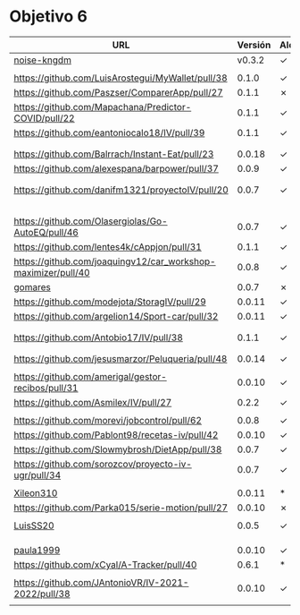 # Objetivo 6

| URL                                                                 | Versión | Alcanzado |
|---------------------------------------------------------------------|---------|-----------|
| [noise-kngdm](https://github.com/noise-kngdm/music-matcher/pull/30) | v0.3.2  | ✓         |
| <!-- Enlace de Esturillo98 -->                                      |         |           |
| https://github.com/LuisArostegui/MyWallet/pull/38                   | 0.1.0   | ✓         |
| https://github.com/Paszser/ComparerApp/pull/27                      | 0.1.1   | ✗         |
| https://github.com/Mapachana/Predictor-COVID/pull/22                | 0.1.1   | ✓         |
| https://github.com/eantoniocalo18/IV/pull/39                        | 0.1.1   | ✓         |
| <!-- Enlace de NachoCarher -->                                      |         |           |
| <!-- Enlace de C L A -->                                            |         |           |
| https://github.com/Balrrach/Instant-Eat/pull/23                     | 0.0.18  | ✓         |
| https://github.com/alexespana/barpower/pull/37                      | 0.0.9   | ✓         |
| <!-- Enlace de Javierexmar -->                                      |         |           |
| <!-- Enlace de MarinoFajardo -->                                    |         |           |
| https://github.com/danifm1321/proyectoIV/pull/20                    | 0.0.7   | ✓         |
| <!-- Enlace de josevilchez247 -->                                   |         |           |
| <!-- Enlace de arguellesm -->                                       |         |           |
| <!-- Enlace de DFolchA -->                                          |         |           |
| <!-- Enlace de JaimeGM96 -->                                        |         |           |
| <!-- Enlace de agr8 -->                                             |         |           |
| https://github.com/Olasergiolas/Go-AutoEQ/pull/46                   | 0.0.7   | ✓         |
| https://github.com/lentes4k/cAppjon/pull/31                         | 0.1.1   | ✓         |
| https://github.com/joaquingv12/car_workshop-maximizer/pull/40       | 0.0.8   | ✓         |
| [gomares](https://github.com/gomares/More-mangas/pull/40)           | 0.0.7   | ✗         |
| https://github.com/modejota/StoragIV/pull/29                        | 0.0.11  | ✓         |
| https://github.com/argelion14/Sport-car/pull/32                     | 0.0.11  | ✓         |
| <!-- Enlace de juanmihdz -->                                        |         |           |
| <!-- Enlace de venrra -->                                           |         |           |
| https://github.com/Antobio17/IV/pull/38                             | 0.1.1   | ✓         |
| <!-- Enlace de manujurado1 -->                                      |         |           |
| <!-- Enlace de migueorg -->                                         |         |           |
| https://github.com/jesusmarzor/Peluqueria/pull/48                   | 0.0.14  | ✓         |
| <!-- Enlace de francisco3207 -->                                    |         |           |
| https://github.com/amerigal/gestor-recibos/pull/31                  | 0.0.10  | ✓         |
| https://github.com/Asmilex/IV/pull/27                               | 0.2.2   | ✓         |
| <!-- Enlace de ismaelmontesinos -->                                 |         |           |
| https://github.com/morevi/jobcontrol/pull/62                        | 0.0.8   | ✓         |
| https://github.com/Pablont98/recetas-iv/pull/42                     | 0.0.10  | ✓         |
| https://github.com/Slowmybrosh/DietApp/pull/38                      | 0.0.7   | ✓         |
| https://github.com/sorozcov/proyecto-iv-ugr/pull/34                 | 0.0.7   | ✓         |
| <!-- Enlace de jlortega00 -->                                       |         |           |
| [Xileon310](https://github.com/Xileon310/GoParty/pull/44)           | 0.0.11  | *         |
| https://github.com/Parka015/serie-motion/pull/27                    | 0.0.10  | ✗         |
| <!-- Enlace de edusegrich -->                                       |         |           |
| [LuisSS20](https://github.com/LuisSS20/DontWait/pull/28)            | 0.0.5   | ✓         |
| <!-- Enlace de juanfran00 -->                                       |         |           |
| <!-- Enlace de Albertotc99 -->                                      |         |           |
| <!-- Enlace de aleveji -->                                          |         |           |
| [paula1999](https://github.com/paula1999/Tune-in/pull/22)           | 0.0.10  | ✓         |
| https://github.com/xCyal/A-Tracker/pull/40                          | 0.6.1   | *         |
| <!-- Enlace de vlljuan99 -->                                        |         |           |
| https://github.com/JAntonioVR/IV-2021-2022/pull/38                  | 0.0.10  | ✓         |
| <!-- Enlace de pablozafra97 -->                                     |         |           |

